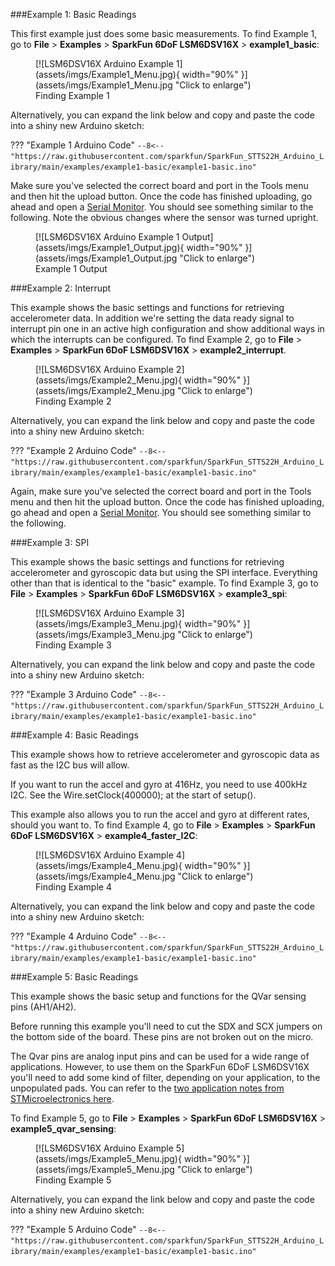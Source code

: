 ###Example 1: Basic Readings

This first example just does some basic measurements. To find Example 1, go to **File** > **Examples** > **SparkFun 6DoF LSM6DSV16X** > **example1_basic**:


<figure markdown>
[![LSM6DSV16X Arduino Example 1](assets/imgs/Example1_Menu.jpg){ width="90%" }](assets/imgs/Example1_Menu.jpg "Click to enlarge")
<figcaption markdown>Finding Example 1</figcaption>
</figure>

Alternatively, you can expand the link below and copy and paste the code into a shiny new Arduino sketch: 

??? "Example 1 Arduino Code"
	```
	--8<-- "https://raw.githubusercontent.com/sparkfun/SparkFun_STTS22H_Arduino_Library/main/examples/example1-basic/example1-basic.ino"
	```

<!-- 
	https://github.com/sparkfun/SparkFun_LSM6DSV16X_Arduino_Library/blob/main/examples/example1_basic/example1_basic.ino
-->

Make sure you've selected the correct board and port in the Tools menu and then hit the upload button. Once the code has finished uploading, go ahead and open a [Serial Monitor](https://learn.sparkfun.com/tutorials/terminal-basics). You should see something similar to the following. Note the obvious changes where the sensor was turned upright. 

<figure markdown>
[![LSM6DSV16X Arduino Example 1 Output](assets/imgs/Example1_Output.jpg){ width="90%" }](assets/imgs/Example1_Output.jpg "Click to enlarge")
<figcaption markdown>Example 1 Output</figcaption>
</figure>


###Example 2: Interrupt

This example shows the basic settings and functions for retrieving accelerometer data. In addition we're setting the data ready signal to interrupt pin one in an active high configuration and show additional ways in which the interrupts can be configured.  To find Example 2, go to **File** > **Examples** > **SparkFun 6DoF LSM6DSV16X** > **example2_interrupt**. 

<figure markdown>
[![LSM6DSV16X Arduino Example 2](assets/imgs/Example2_Menu.jpg){ width="90%" }](assets/imgs/Example2_Menu.jpg "Click to enlarge")
<figcaption markdown>Finding Example 2</figcaption>
</figure>

Alternatively, you can expand the link below and copy and paste the code into a shiny new Arduino sketch: 


??? "Example 2 Arduino Code"
	```
	--8<-- "https://raw.githubusercontent.com/sparkfun/SparkFun_STTS22H_Arduino_Library/main/examples/example1-basic/example1-basic.ino"
	```


<!-- 
	https://github.com/sparkfun/SparkFun_LSM6DSV16X_Arduino_Library/blob/main/examples/example2_interrupt/example2_interrupt.ino
-->

Again, make sure you've selected the correct board and port in the Tools menu and then hit the upload button. Once the code has finished uploading, go ahead and open a [Serial Monitor](https://learn.sparkfun.com/tutorials/terminal-basics). You should see something similar to the following.





###Example 3: SPI

 This example shows the basic settings and functions for retrieving accelerometer and gyroscopic data but using the SPI interface. Everything other than that is identical to the "basic" example. To find Example 3, go to **File** > **Examples** > **SparkFun 6DoF LSM6DSV16X** > **example3_spi**:

<figure markdown>
[![LSM6DSV16X Arduino Example 3](assets/imgs/Example3_Menu.jpg){ width="90%" }](assets/imgs/Example3_Menu.jpg "Click to enlarge")
<figcaption markdown>Finding Example 3</figcaption>
</figure>

Alternatively, you can expand the link below and copy and paste the code into a shiny new Arduino sketch: 


??? "Example 3 Arduino Code"
	```
	--8<-- "https://raw.githubusercontent.com/sparkfun/SparkFun_STTS22H_Arduino_Library/main/examples/example1-basic/example1-basic.ino"
	```


<!-- 
	https://github.com/sparkfun/SparkFun_LSM6DSV16X_Arduino_Library/blob/main/examples/example3_spi/example3_spi.ino
-->


###Example 4: Basic Readings

 This example shows how to retrieve accelerometer and gyroscopic data as fast as the I2C bus will allow.

 If you want to run the accel and gyro at 416Hz, you need to use 400kHz I2C. See the Wire.setClock(400000); at the start of setup().

 This example also allows you to run the accel and gyro at different rates,
 should you want to. To find Example 4, go to **File** > **Examples** > **SparkFun 6DoF LSM6DSV16X** > **example4_faster_I2C**:

<figure markdown>
[![LSM6DSV16X Arduino Example 4](assets/imgs/Example4_Menu.jpg){ width="90%" }](assets/imgs/Example4_Menu.jpg "Click to enlarge")
<figcaption markdown>Finding Example 4</figcaption>
</figure>

Alternatively, you can expand the link below and copy and paste the code into a shiny new Arduino sketch: 


??? "Example 4 Arduino Code"
	```
	--8<-- "https://raw.githubusercontent.com/sparkfun/SparkFun_STTS22H_Arduino_Library/main/examples/example1-basic/example1-basic.ino"
	```


<!-- 
	https://github.com/sparkfun/SparkFun_LSM6DSV16X_Arduino_Library/blob/main/examples/example4_faster_I2C/example4_faster_I2C.ino
-->


###Example 5: Basic Readings

This example shows the basic setup and functions for the QVar sensing pins (AH1/AH2). 

Before running this example you'll need to cut the SDX and SCX jumpers on the bottom side of the board. These pins are not broken out on the micro.

The Qvar pins are analog input pins and can be used for a wide range of applications. However, to use them on the SparkFun 6DoF LSM6DSV16X you'll need to add some kind of filter, depending on your application, to the unpopulated pads. You can refer to the [two application notes from STMicroelectronics here](https://www.st.com/en/mems-and-sensors/lsm6dsv16x.html#documentation).

To find Example 5, go to **File** > **Examples** > **SparkFun 6DoF LSM6DSV16X** > **example5_qvar_sensing**:

<figure markdown>
[![LSM6DSV16X Arduino Example 5](assets/imgs/Example5_Menu.jpg){ width="90%" }](assets/imgs/Example5_Menu.jpg "Click to enlarge")
<figcaption markdown>Finding Example 5</figcaption>
</figure>

Alternatively, you can expand the link below and copy and paste the code into a shiny new Arduino sketch: 


??? "Example 5 Arduino Code"
	```
	--8<-- "https://raw.githubusercontent.com/sparkfun/SparkFun_STTS22H_Arduino_Library/main/examples/example1-basic/example1-basic.ino"
	```


<!-- 
	https://github.com/sparkfun/SparkFun_LSM6DSV16X_Arduino_Library/blob/main/examples/example5_qvar_sensing/example5_qvar_sensing.ino
-->


